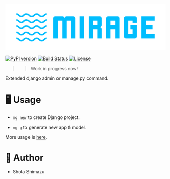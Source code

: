 ![Mirage](./docs/assets/logo.png)

[![PyPI version](https://badge.fury.io/py/django-mirage.svg)](https://badge.fury.io/py/django-mirage)
[![Build Status](https://travis-ci.org/shotastage/mirage.svg?branch=master)](https://travis-ci.org/shotastage/mirage)
[![License](https://img.shields.io/badge/License-Apache%202.0-blue.svg)](https://opensource.org/licenses/Apache-2.0)

>> Work in progress now!

Extended django admin or manage.py command.

# 🖥  Usage

* `mg new` to create Django project.

* `mg g` to generate new app & model.

More usage is [here]().

# 🤪  Author

- Shota Shimazu

